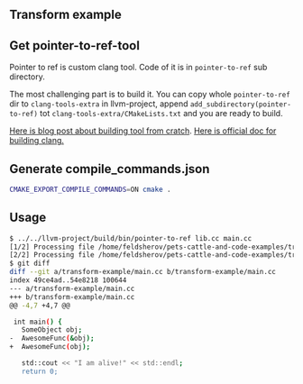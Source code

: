 ## Transform example

## Get pointer-to-ref-tool

Pointer to ref is custom clang tool.
Code of it is in `pointer-to-ref` sub directory.

The most challenging part is to build it. You can copy whole `pointer-to-ref` dir
to `clang-tools-extra` in llvm-project, append `add_subdirectory(pointer-to-ref)` tot `clang-tools-extra/CMakeLists.txt` and you are ready to build.

[Here is blog post about building tool from cratch](https://www.freecodecamp.org/news/clang-ast-based-static-analysis-tools/).
[Here is official doc for building clang.](https://clang.llvm.org/get_started.html)

## Generate compile_commands.json

```bash
CMAKE_EXPORT_COMPILE_COMMANDS=ON cmake .
```

## Usage

```bash
$ ../../llvm-project/build/bin/pointer-to-ref lib.cc main.cc
[1/2] Processing file /home/feldsherov/pets-cattle-and-code-examples/transform-example/lib.cc.
[2/2] Processing file /home/feldsherov/pets-cattle-and-code-examples/transform-example/main.cc.
$ git diff
diff --git a/transform-example/main.cc b/transform-example/main.cc
index 49ce4ad..54e8218 100644
--- a/transform-example/main.cc
+++ b/transform-example/main.cc
@@ -4,7 +4,7 @@

 int main() {
   SomeObject obj;
-  AwesomeFunc(&obj);
+  AwesomeFunc(obj);

   std::cout << "I am alive!" << std::endl;
   return 0;

```
